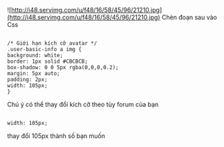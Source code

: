 ![http://i48.servimg.com/u/f48/16/58/45/96/21210.jpg](http://i48.servimg.com/u/f48/16/58/45/96/21210.jpg)
Chèn đoạn sau vào Css

```

/* Giới hạn kích cỡ avatar */
.user-basic-info a img {
background: white;
border: 1px solid #CBCBCB;
box-shadow: 0 0 5px rgba(0,0,0,0.2);
margin: 5px auto;
padding: 2px;
width: 105px;
}

```

Chú ý có thể thay đổi kích cỡ theo tùy forum của bạn

```

width: 105px;
```

thay đổi 105px thành số bạn muốn